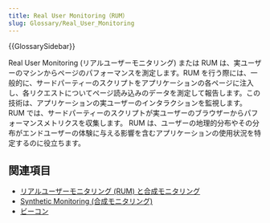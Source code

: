 ```yaml
---
title: Real User Monitoring（RUM）
slug: Glossary/Real_User_Monitoring
---
```


{{GlossarySidebar}}

Real User Monitoring (リアルユーザーモニタリング) または RUM は、実ユーザーのマシンからページのパフォーマンスを測定します。RUM を行う際には、一般的に、サードパーティーのスクリプトをアプリケーションの各ページに注入し、各リクエストについてページ読み込みのデータを測定して報告します。この技術は、アプリケーションの実ユーザーのインタラクションを監視します。RUM では、サードパーティーのスクリプトが実ユーザーのブラウザーからパフォーマンスメトリクスを収集します。 RUM は、ユーザーの地理的分布やその分布がエンドユーザーの体験に与える影響を含むアプリケーションの使用状況を特定するのに役立ちます。

## 関連項目

- [リアルユーザーモニタリング (RUM) と合成モニタリング](/ja/docs/Web/Performance/Rum-vs-Synthetic)
- [Synthetic Monitoring (合成モニタリング)](/ja/docs/Glossary/Synthetic_monitoring)
- [ビーコン](/ja/docs/Glossary/Beacon)
